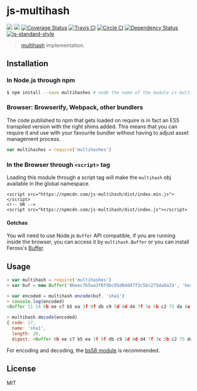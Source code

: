 js-multihash
============

[![](https://img.shields.io/badge/made%20by-Protocol%20Labs-blue.svg?style=flat-square)](http://ipn.io)
[![](https://img.shields.io/badge/freenode-%23ipfs-blue.svg?style=flat-square)](http://webchat.freenode.net/?channels=%23ipfs)
[![Coverage Status](https://coveralls.io/repos/github/jbenet/js-multihash/badge.svg?branch=master)](https://coveralls.io/github/jbenet/js-multihash?branch=master)
[![Travis CI](https://travis-ci.org/jbenet/js-multihash.svg?branch=master)](https://travis-ci.org/jbenet/js-multihash)
[![Circle CI](https://circleci.com/gh/jbenet/js-multihash.svg?style=svg)](https://circleci.com/gh/jbenet/js-multihash)
[![Dependency Status](https://david-dm.org/jbenet/multihashes.svg?style=flat-square)](https://david-dm.org/jbenet/js-multihash)
[![js-standard-style](https://img.shields.io/badge/code%20style-standard-brightgreen.svg?style=flat-square)](https://github.com/feross/standard)

> [multihash](//github.com/jbenet/multihash) implementation.

## Installation

### In Node.js through npm

```bash
$ npm install --save multihashes # node the name of the module is multihashes
```

### Browser: Browserify, Webpack, other bundlers

The code published to npm that gets loaded on require is in fact an ES5 transpiled version with the right shims added. This means that you can require it and use with your favourite bundler without having to adjust asset management process.

```JavaScript
var multihashes = require('multihashes')
```


### In the Browser through `<script>` tag

Loading this module through a script tag will make the ```multihash``` obj available in the global namespace.

```
<script src="https://npmcdn.com/js-multihash/dist/index.min.js"></script>
<!-- OR -->
<script src="https://npmcdn.com/js-multihash/dist/index.js"></script>
```

#### Gotchas

You will need to use Node.js `Buffer` API compatible, if you are running inside the browser, you can access it by `multihash.Buffer` or you can install Feross's [Buffer](https://github.com/feross/buffer).

## Usage

```js
> var multihash = require('multihashes')
> var buf = new Buffer('0beec7b5ea3f0fdbc95d0dd47f3c5bc275da8a33', 'hex')

> var encoded = multihash.encode(buf, 'sha1')
> console.log(encoded)
<Buffer 11 14 0b ee c7 b5 ea 3f 0f db c9 5d 0d d4 7f 3c 5b c2 75 da 8a 33>

> multihash.decode(encoded)
{ code: 17,
  name: 'sha1',
  length: 20,
  digest: <Buffer 0b ee c7 b5 ea 3f 0f db c9 5d 0d d4 7f 3c 5b c2 75 da 8a 33> }
```

For encoding and decoding, the [bs58 module](https://github.com/cryptocoinjs/bs58) is recommended.

## License

MIT
